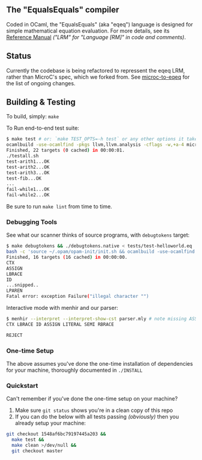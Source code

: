 The "EqualsEquals" compiler
-------------------

Coded in OCaml, the "EqualsEquals" (aka "eqeq") language is designed for simple
mathematical equation evaluation. For more details, see its [Reference
Manual](https://docs.google.com/document/d/1uHGe2qazuy-I7Vem7u8muxDnWaysDX49lKMbMmlDml4)
_("LRM" for "Language [RM]" in code and comments)_.

## Status
Currently the codebase is being refactored to repressent the eqeq LRM, rather
than MicroC's spec, which we forked from. See [microc-to-eqeq](../notes/microc-to-eqeq.md) for the
list of ongoing changes.

## Building & Testing

To build, simply: `make`

To Run end-to-end test suite:
```sh
$ make test # or: `make TEST_OPTS=-h test` or any other options it takes
ocamlbuild -use-ocamlfind -pkgs llvm,llvm.analysis -cflags -w,+a-4 microc.native
Finished, 22 targets (0 cached) in 00:00:01.
./testall.sh
test-arith1...OK
test-arith2...OK
test-arith3...OK
test-fib...OK
...
fail-while1...OK
fail-while2...OK
```

Be sure to run `make lint` from time to time.

### Debugging Tools
See what our scanner thinks of source programs, with `debugtokens` target:
```sh
$ make debugtokens && ./debugtokens.native < tests/test-helloworld.eq
bash -c 'source ~/.opam/opam-init/init.sh && ocamlbuild -use-ocamlfind ./debugtokens.native'
Finished, 16 targets (16 cached) in 00:00:00.
CTX
ASSIGN
LBRACE
ID
...snipped..
LPAREN
Fatal error: exception Failure("illegal character "")
```

Interactive mode with menhir and our parser:
```sh
$ menhir --interpret --interpret-show-cst parser.mly # note missing ASSIGN
CTX LBRACE ID ASSIGN LITERAL SEMI RBRACE

REJECT
```

### One-time Setup

The above assumes you've done the one-time installation of dependencies for your
machine, thoroughly documented in `./INSTALL`

### Quickstart

Can't remember if you've done the one-time setup on your machine?

1. Make sure `git status` shows you're in a clean copy of this repo
2. If you can do the below with all tests passing _(obviously)_ then you
  already setup your machine:
```bash
git checkout 1548af6bc79197445a203 &&
  make test &&
  make clean >/dev/null &&
  git checkout master
```
